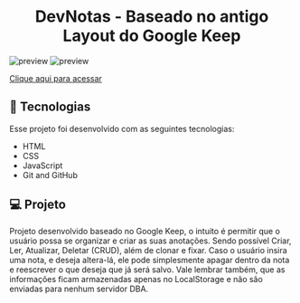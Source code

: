 ﻿<h1 align="center"> DevNotas - Baseado no antigo Layout do Google Keep </h1>

![preview](https://cdn.discordapp.com/attachments/1015396898766590054/1089346968674914324/Screenshot_5.png)
![preview](https://cdn.discordapp.com/attachments/1015396898766590054/1089347097821720716/fullmobile.png)

[Clique aqui para acessar](https://ryanwilll.github.io/GoogleKeep/)

## 🚀 Tecnologias

Esse projeto foi desenvolvido com as seguintes tecnologias:

- HTML
- CSS
- JavaScript
- Git and GitHub

## 💻 Projeto

Projeto desenvolvido baseado no Google Keep, o intuito é permitir que o usuário possa se organizar e criar as suas anotações. Sendo possível Criar, Ler, Atualizar, Deletar (CRUD), além de clonar e fixar. Caso o usuário insira uma nota, e deseja altera-lá, ele pode simplesmente apagar dentro da nota e reescrever o que deseja que já será salvo. Vale lembrar também, que as informações ficam armazenadas apenas no LocalStorage e não são enviadas para nenhum servidor DBA.
